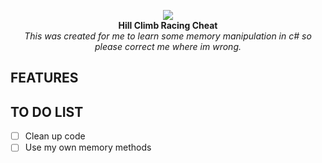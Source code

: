 <p align="center">
  <img src="https://user-images.githubusercontent.com/73314940/227033966-765bde5a-438d-4b97-844b-f70c67ac6352.jpg"><br>
  <strong>Hill Climb Racing Cheat</strong><br>
  <em>This was created for me to learn some memory manipulation in c# so please correct me where im wrong.</em>
</p>

## FEATURES


## TO DO LIST
- [ ] Clean up code
- [ ] Use my own memory methods
